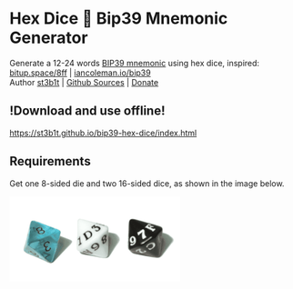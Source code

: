 # Hex Dice 🎲 Bip39 Mnemonic Generator

Generate a 12-24 words [BIP39 mnemonic](https://github.com/bitcoin/bips/blob/master/bip-0039.mediawiki) using hex dice, inspired: [bitup.space/8ff](http://bitup.space/8ff/) | [iancoleman.io/bip39](https://iancoleman.io/bip39/)  
Author [st3b1t](https://x.com/st3b1t) | [Github Sources](https://github.com/st3b1t/bip39-hex-dice) | [Donate](https://github.com/st3b1t#donate)

## !Download and use offline!

https://st3b1t.github.io/bip39-hex-dice/index.html

## Requirements

Get one 8-sided die and two 16-sided dice, as shown in the image below.

![Dices](src/dices.png)

